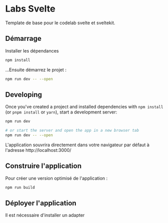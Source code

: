 # Labs Svelte

Template de base pour le codelab svelte et sveltekit.

## Démarrage

Installer les dépendances

```bash
npm install
```

...Ensuite démarrez le projet :

```bash
npm run dev -- --open
```

## Developing

Once you've created a project and installed dependencies with `npm install` (or `pnpm install` or `yarn`), start a development server:

```bash
npm run dev

# or start the server and open the app in a new browser tab
npm run dev -- --open
```

L'application souvrira directement dans votre navigateur par défaut à l'adresse http://localhost:3000/

## Construire l'application

Pour créer une version optimisé de l'application :

```bash
npm run build
```

## Déployer l'application

Il est nécessaire d'installer un adapter